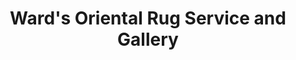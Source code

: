 ---
title: "Ward's Oriental Rug Service and Gallery"
url: /allentown/wards-oriental-rug-service-and-gallery/
shop: carpet
---